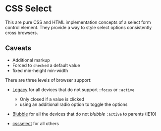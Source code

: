 # CSS Select

This are pure CSS and HTML implementation concepts of a select form control element. They provide a way to style select options consistently cross browsers.

## Caveats
- Additional markup
- Forced to `checked` a default value
- fixed min-height min-width

There are three levels of browser support:

- [Legacy](https://github.com/stephan-dum/css_select/tree/master/legacy) for all devices that do not support `:focus` or `:active`

  - Only closed if a value is clicked
  - using an additional radio option to toggle the options 

- [Blubble](https://github.com/stephan-dum/css_select/tree/master/bubble) for all the devices that do not *blubble* `:active` to parents (IE10)

- [cssselect](https://github.com/stephan-dum/css_select/tree/master/cssselect) for all others